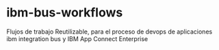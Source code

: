 # ibm-bus-workflows
Flujos de trabajo Reutilizable, para el proceso de devops de aplicaciones ibm integration bus y IBM App Connect Enterprise
